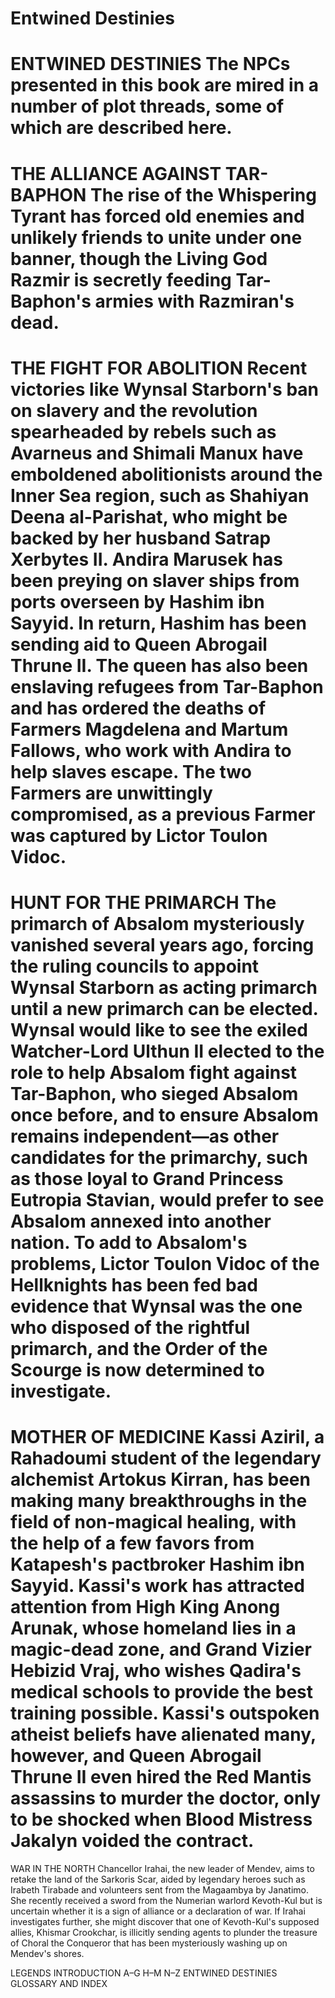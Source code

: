 # Entwined Destinies

# ENTWINED DESTINIES The NPCs presented in this book are mired in a number of plot threads, some of which are described here.

# THE ALLIANCE AGAINST TAR-BAPHON The rise of the Whispering Tyrant has forced old enemies and unlikely friends to unite under one banner, though the Living God Razmir is secretly feeding Tar-Baphon's armies with Razmiran's dead.

# THE FIGHT FOR ABOLITION Recent victories like **Wynsal Starborn**'s ban on slavery and the revolution spearheaded by rebels such as **Avarneus** and **Shimali Manux** have emboldened abolitionists around the Inner Sea region, such as Shahiyan **Deena al-Parishat**, who might be backed by her husband Satrap **Xerbytes II**. **Andira Marusek** has been preying on slaver ships from ports overseen by **Hashim ibn Sayyid**. In return, Hashim has been sending aid to Queen **Abrogail Thrune II**. The queen has also been enslaving refugees from **Tar-Baphon** and has ordered the deaths of Farmers **Magdelena and Martum Fallows**, who work with Andira to help slaves escape. The two Farmers are unwittingly compromised, as a previous Farmer was captured by Lictor **Toulon Vidoc**.

# HUNT FOR THE PRIMARCH The primarch of Absalom mysteriously vanished several years ago, forcing the ruling councils to appoint Wynsal Starborn as acting primarch until a new primarch can be elected. Wynsal would like to see the exiled Watcher-Lord Ulthun II elected to the role to help Absalom fight against Tar-Baphon, who sieged Absalom once before, and to ensure Absalom remains independent—as other candidates for the primarchy, such as those loyal to Grand Princess Eutropia Stavian, would prefer to see Absalom annexed into another nation. To add to Absalom's problems, Lictor Toulon Vidoc of the Hellknights has been fed bad evidence that Wynsal was the one who disposed of the rightful primarch, and the Order of the Scourge is now determined to investigate.

# MOTHER OF MEDICINE Kassi Aziril, a Rahadoumi student of the legendary alchemist Artokus Kirran, has been making many breakthroughs in the field of non-magical healing, with the help of a few favors from Katapesh's pactbroker Hashim ibn Sayyid. Kassi's work has attracted attention from High King Anong Arunak, whose homeland lies in a magic-dead zone, and Grand Vizier Hebizid Vraj, who wishes Qadira's medical schools to provide the best training possible. Kassi's outspoken atheist beliefs have alienated many, however, and Queen Abrogail Thrune II even hired the Red Mantis assassins to murder the doctor, only to be shocked when Blood Mistress Jakalyn voided the contract.

WAR IN THE NORTH Chancellor Irahai, the new leader of Mendev, aims to retake the land of the Sarkoris Scar, aided by legendary heroes such as Irabeth Tirabade and volunteers sent from the Magaambya by Janatimo. She recently received a sword from the Numerian warlord Kevoth-Kul but is uncertain whether it is a sign of alliance or a declaration of war. If Irahai investigates further, she might discover that one of Kevoth-Kul's supposed allies, Khismar Crookchar, is illicitly sending agents to plunder the treasure of Choral the Conqueror that has been mysteriously washing up on Mendev's shores.

LEGENDS INTRODUCTION A–G H–M N–Z ENTWINED DESTINIES GLOSSARY AND INDEX